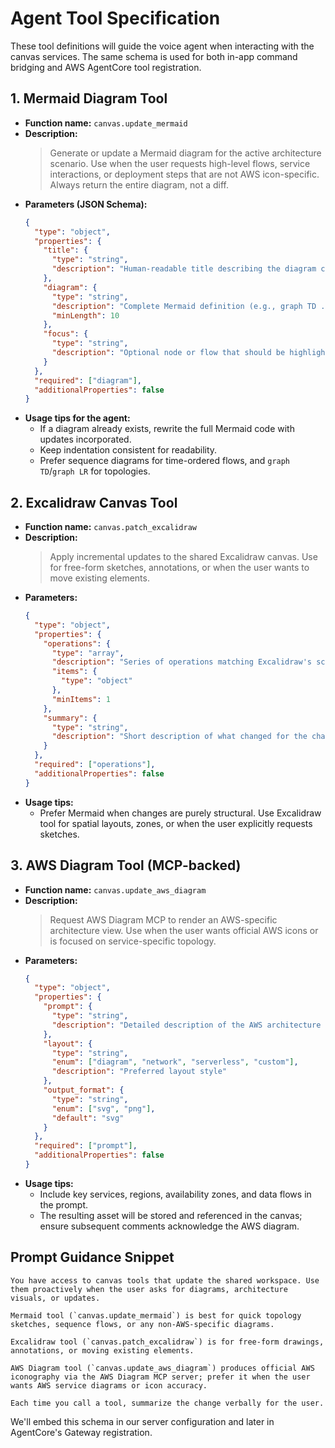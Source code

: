 # Agent Tool Specification

These tool definitions will guide the voice agent when interacting with the canvas services. The same schema is used for both in-app command bridging and AWS AgentCore tool registration.

## 1. Mermaid Diagram Tool

- **Function name:** `canvas.update_mermaid`
- **Description:**
  > Generate or update a Mermaid diagram for the active architecture scenario. Use when the user requests high-level flows, service interactions, or deployment steps that are not AWS icon-specific. Always return the entire diagram, not a diff.
- **Parameters (JSON Schema):**
  ```json
  {
    "type": "object",
    "properties": {
      "title": {
        "type": "string",
        "description": "Human-readable title describing the diagram context"
      },
      "diagram": {
        "type": "string",
        "description": "Complete Mermaid definition (e.g., graph TD ...).",
        "minLength": 10
      },
      "focus": {
        "type": "string",
        "description": "Optional node or flow that should be highlighted in the UI"
      }
    },
    "required": ["diagram"],
    "additionalProperties": false
  }
  ```
- **Usage tips for the agent:**
  - If a diagram already exists, rewrite the full Mermaid code with updates incorporated.
  - Keep indentation consistent for readability.
  - Prefer sequence diagrams for time-ordered flows, and `graph TD`/`graph LR` for topologies.

## 2. Excalidraw Canvas Tool

- **Function name:** `canvas.patch_excalidraw`
- **Description:**
  > Apply incremental updates to the shared Excalidraw canvas. Use for free-form sketches, annotations, or when the user wants to move existing elements.
- **Parameters:**
  ```json
  {
    "type": "object",
    "properties": {
      "operations": {
        "type": "array",
        "description": "Series of operations matching Excalidraw's scene update format",
        "items": {
          "type": "object"
        },
        "minItems": 1
      },
      "summary": {
        "type": "string",
        "description": "Short description of what changed for the change log"
      }
    },
    "required": ["operations"],
    "additionalProperties": false
  }
  ```
- **Usage tips:**
  - Prefer Mermaid when changes are purely structural. Use Excalidraw tool for spatial layouts, zones, or when the user explicitly requests sketches.

## 3. AWS Diagram Tool (MCP-backed)

- **Function name:** `canvas.update_aws_diagram`
- **Description:**
  > Request AWS Diagram MCP to render an AWS-specific architecture view. Use when the user wants official AWS icons or is focused on service-specific topology.
- **Parameters:**
  ```json
  {
    "type": "object",
    "properties": {
      "prompt": {
        "type": "string",
        "description": "Detailed description of the AWS architecture to render"
      },
      "layout": {
        "type": "string",
        "enum": ["diagram", "network", "serverless", "custom"],
        "description": "Preferred layout style"
      },
      "output_format": {
        "type": "string",
        "enum": ["svg", "png"],
        "default": "svg"
      }
    },
    "required": ["prompt"],
    "additionalProperties": false
  }
  ```
- **Usage tips:**
  - Include key services, regions, availability zones, and data flows in the prompt.
  - The resulting asset will be stored and referenced in the canvas; ensure subsequent comments acknowledge the AWS diagram.

## Prompt Guidance Snippet

```
You have access to canvas tools that update the shared workspace. Use them proactively when the user asks for diagrams, architecture visuals, or updates.

Mermaid tool (`canvas.update_mermaid`) is best for quick topology sketches, sequence flows, or any non-AWS-specific diagrams.

Excalidraw tool (`canvas.patch_excalidraw`) is for free-form drawings, annotations, or moving existing elements.

AWS Diagram tool (`canvas.update_aws_diagram`) produces official AWS iconography via the AWS Diagram MCP server; prefer it when the user wants AWS service diagrams or icon accuracy.

Each time you call a tool, summarize the change verbally for the user.
```

We'll embed this schema in our server configuration and later in AgentCore's Gateway registration.
